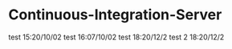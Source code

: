 # Continuous-Integration-Server
test 15:20/10/02
test 16:07/10/02
test 18:20/12/2
test 2 18:20/12/2




